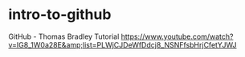 # intro-to-github
GitHub - Thomas Bradley Tutorial  https://www.youtube.com/watch?v=IG8_1W0a28E&amp;list=PLWjCJDeWfDdcj8_NSNFfsbHrjCfetYJWJ
